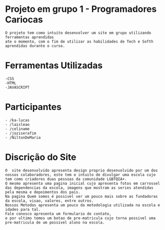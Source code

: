 # Projeto em grupo 1 - Programadores Cariocas 
    O projeto tem como intuito desenvolver um site em grupo utilizando ferramentas aprendidas
    ate o momento, com o fim de utilizar as habilidades de Tech e Softh aprendidas durante o curso. 
# Ferramentas Utilizadas
    -CSS
    -HTML
    -JAVASCRIPT 
# Participantes
    - /ka-lucas
    - /laisleao
    - /celiname
    - /joziserafim
    - /NiltonDeMaria
# Discrição do Site
    O  site desenvolvido apresenta design proprio desenvolvido por um dos nossos colaboradores, este tem o intuito de divulgar uma escola cujo tem como criadores duas pessoas da comunidade LGBTQIA+. 
    O mesmo apresenta uma pagina inicial cujo apresenta fotos em carrossel das dependencias da escola, imagens que mostram as series atendidas pela mesma e depoimentos dos pais. 
    Na pagina Quem somos é possivel ver um pouco mais sobre as fundadoras da escola, visao, valores, entre outros.
    Nossos Metodos apresenta um pouco da metodologia utilizada na escola e idades para tal.
    Fale conosco apresenta um formulario de contato,
    e por ultimo temos um botao de pre-matricula cujo torna possivel uma pre-matricula de um possivel aluno na escola.

